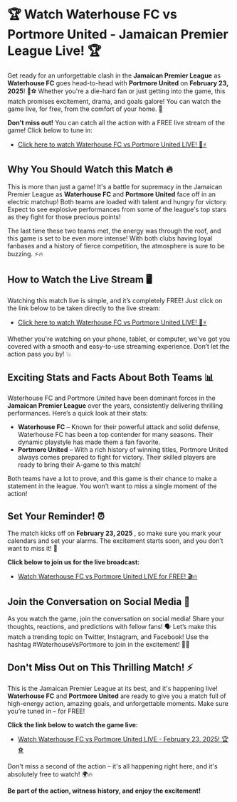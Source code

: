 # 🏆 Watch Waterhouse FC vs Portmore United - Jamaican Premier League Live! 🏆

Get ready for an unforgettable clash in the **Jamaican Premier League** as **Waterhouse FC** goes head-to-head with **Portmore United** on **February 23, 2025**! 🥅⚽ Whether you're a die-hard fan or just getting into the game, this match promises excitement, drama, and goals galore! You can watch the game live, for free, from the comfort of your home. 🙌

**Don't miss out!** You can catch all the action with a FREE live stream of the game! Click below to tune in:

- [Click here to watch Waterhouse FC vs Portmore United LIVE! 🎥⚡](https://tinyurl.com/livestreamfreeo?st=Waterhouse+FC+vs+Portmore+United&si=gh)

## Why You Should Watch this Match 🔥

This is more than just a game! It's a battle for supremacy in the Jamaican Premier League as **Waterhouse FC** and **Portmore United** face off in an electric matchup! Both teams are loaded with talent and hungry for victory. Expect to see explosive performances from some of the league's top stars as they fight for those precious points!

The last time these two teams met, the energy was through the roof, and this game is set to be even more intense! With both clubs having loyal fanbases and a history of fierce competition, the atmosphere is sure to be buzzing. ⚡🔥

## How to Watch the Live Stream 🖥️

Watching this match live is simple, and it’s completely FREE! Just click on the link below to be taken directly to the live stream:

- [Click here to watch Waterhouse FC vs Portmore United LIVE! 🎥⚡](https://tinyurl.com/livestreamfreeo?st=Waterhouse+FC+vs+Portmore+United&si=gh)

Whether you're watching on your phone, tablet, or computer, we've got you covered with a smooth and easy-to-use streaming experience. Don’t let the action pass you by! 💥

## Exciting Stats and Facts About Both Teams 📊

Waterhouse FC and Portmore United have been dominant forces in the **Jamaican Premier League** over the years, consistently delivering thrilling performances. Here’s a quick look at their stats:

- **Waterhouse FC** – Known for their powerful attack and solid defense, Waterhouse FC has been a top contender for many seasons. Their dynamic playstyle has made them a fan favorite.
- **Portmore United** – With a rich history of winning titles, Portmore United always comes prepared to fight for victory. Their skilled players are ready to bring their A-game to this match!

Both teams have a lot to prove, and this game is their chance to make a statement in the league. You won’t want to miss a single moment of the action!

## Set Your Reminder! ⏰

The match kicks off on **February 23, 2025** , so make sure you mark your calendars and set your alarms. The excitement starts soon, and you don’t want to miss it! 📅

**Click below to join us for the live broadcast:**

- [Watch Waterhouse FC vs Portmore United LIVE for FREE! 🎬🔥](https://tinyurl.com/livestreamfreeo?st=Waterhouse+FC+vs+Portmore+United&si=gh)

## Join the Conversation on Social Media 📱

As you watch the game, join the conversation on social media! Share your thoughts, reactions, and predictions with fellow fans! 🗣️ Let’s make this match a trending topic on Twitter, Instagram, and Facebook! Use the hashtag #WaterhouseVsPortmore to join in the excitement! 📲💬

## Don't Miss Out on This Thrilling Match! ⚡

This is the Jamaican Premier League at its best, and it's happening live! **Waterhouse FC** and **Portmore United** are ready to give you a match full of high-energy action, amazing goals, and unforgettable moments. Make sure you’re tuned in – for FREE!

**Click the link below to watch the game live:**

- [Watch Waterhouse FC vs Portmore United LIVE - February 23, 2025! 🏆⚽](https://tinyurl.com/livestreamfreeo?st=Waterhouse+FC+vs+Portmore+United&si=gh)

Don't miss a second of the action – it's all happening right here, and it's absolutely free to watch! 🌍🔥

**Be part of the action, witness history, and enjoy the excitement!**
